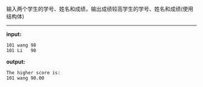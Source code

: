 输入两个学生的学号、姓名和成绩，输出成绩较高学生的学号、姓名和成绩(使用结构体)
****
**input:**
```
101 wang 98
101 Li   90
```
**output:**
```
The higher score is:
101 wang 90.00
```
